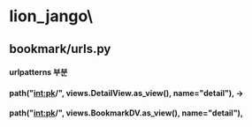 # lion_jango\
## bookmark/urls.py
#### urlpatterns 부분
#### path("<int:pk>/", views.DetailView.as_view(), name="detail"), ->
#### path("<int:pk>/", views.BookmarkDV.as_view(), name="detail"),
